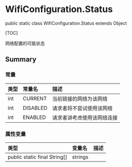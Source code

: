 # WifiConfiguration.Status

public static class WifiConfiguration.Status extends Object

[TOC]

网络配置的可能状态

## Summary

### 常量

|类型|常量名|描述|
|:--|:--|:--|
|int|CURRENT|当前链接的网络为该网络|
|int|DISABLED|请求者将不尝试使用该网络|
|int|ENABLED|请求者讲考虑使用该网络连接|

### 属性变量

|类型|变量名|描述|
|:--|:--|:--|
|public static final String[]|strings||